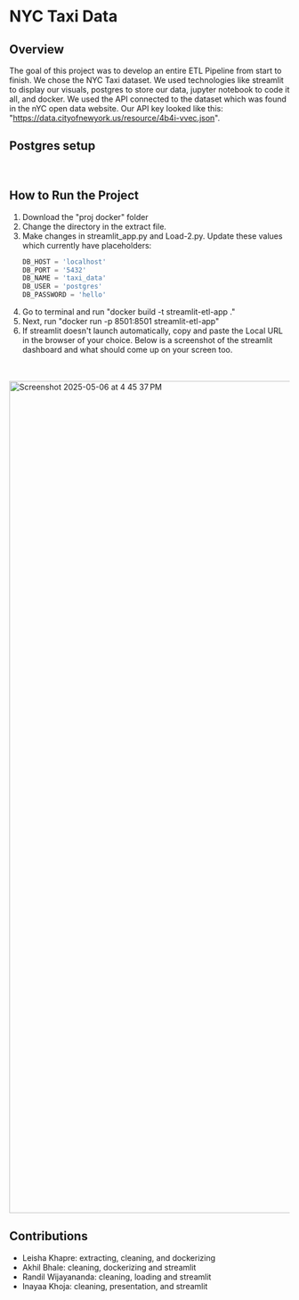 # NYC Taxi Data

## Overview
The goal of this project was to develop an entire ETL Pipeline from start to finish. We chose the NYC Taxi dataset. 
We used technologies like streamlit to display our visuals, postgres to store our data, jupyter notebook to code it all, and docker. We used the API connected to the dataset which was found in the nYC open data website. Our API key looked like this: "https://data.cityofnewyork.us/resource/4b4i-vvec.json". 
<br>

## Postgres setup



<br>


## How to Run the Project

1. Download the "proj docker" folder
2. Change the directory in the extract file. 
3. Make changes in streamlit_app.py and Load-2.py. Update these values which currently have placeholders:
   ```python
   DB_HOST = 'localhost'
   DB_PORT = '5432'
   DB_NAME = 'taxi_data'
   DB_USER = 'postgres'
   DB_PASSWORD = 'hello'
4. Go to terminal and run "docker build -t streamlit-etl-app ."
5. Next, run "docker run -p 8501:8501 streamlit-etl-app"
6. If streamlit doesn't launch automatically, copy and paste the Local URL in the browser of your choice. Below is a screenshot of the streamlit dashboard and what should come up on your screen too.

<br>
<br>

<img width="1494" alt="Screenshot 2025-05-06 at 4 45 37 PM" src="https://github.com/user-attachments/assets/dce77810-0f7a-4063-b029-324d49bd7fc1" />
<br>

## Contributions
- Leisha Khapre: extracting, cleaning, and dockerizing
- Akhil Bhale: cleaning, dockerizing and streamlit
- Randil Wijayananda: cleaning, loading and streamlit
- Inayaa Khoja: cleaning, presentation, and streamlit

